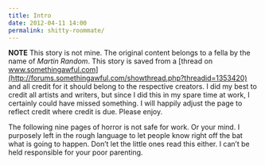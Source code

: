 ```yaml
---
title: Intro
date: 2012-04-11 14:00
permalink: shitty-roommate/
---
```


**NOTE**  This story is not mine.  The original content belongs to a fella by the name of *Martin Random*.  This story is saved from a [thread on www.somethingawful.com](http://forums.somethingawful.com/showthread.php?threadid=1353420) and all credit for it should belong to the respective creators.  I did my best to credit all artists and writers, but since I did this in my spare time at work, I certainly could have missed something.  I will happily adjust the page to reflect credit where credit is due.  Please enjoy.

The following nine pages of horror is not safe for work.  Or your mind.  I purposely left in the rough language to let people know right off the bat what is going to happen.  Don’t let the little ones read this either.  I can’t be held responsible for your poor parenting.